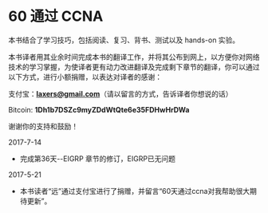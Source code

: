 60 通过 CCNA
=======

本书结合了学习技巧，包括阅读、复习、背书、测试以及 hands-on 实验。

本书译者用其业余时间完成本书的翻译工作，并将其公布到网上，以方便你对网络技术的学习掌握，为使译者更有动力改进翻译及完成剩下章节的翻译，你可以通过以下方式，进行小额捐赠，以表达对译者的感谢：

支付宝：**laxers@gmail.com**（请以留言的方式，告诉译者你想说的话）

Bitcoin: **1Dh1b7DSZc9myZDdWtQte6e35FDHwHrDWa**

谢谢你的支持和鼓励！

2017-7-14

- 完成第36天--EIGRP 章节的修订，EIGRP已无问题

2017-5-21

- 本书读者“远”通过支付宝进行了捐赠，并留言“60天通过ccna对我帮助很大期待更新”。
